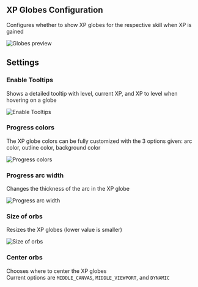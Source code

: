 ## XP Globes Configuration
Configures whether to show XP globes for the respective skill when XP is gained  

![Globes preview](https://i.imgur.com/rq3D5gs.png)

## Settings
### Enable Tooltips
Shows a detailed tooltip with level, current XP, and XP to level when hovering on a globe  

![Enable Tooltips](https://i.imgur.com/3nBEOWN.png)

### Progress colors
The XP globe colors can be fully customized with the 3 options given: arc color, outline color, background color
  
![Progress colors](https://i.imgur.com/MuFVdeq.png)

### Progress arc width
Changes the thickness of the arc in the XP globe  

![Progress arc width](https://i.imgur.com/33bpqvB.png)

### Size of orbs
Resizes the XP globes (lower value is smaller)  

![Size of orbs](https://i.imgur.com/ocKD2fI.png)

### Center orbs
Chooses where to center the XP globes  
Current options are `MIDDLE_CANVAS`, `MIDDLE_VIEWPORT`, and `DYNAMIC`